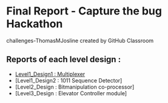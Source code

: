 # Final Report - Capture the bug Hackathon
challenges-ThomasMJosline created by GitHub Classroom

## Reports of each level design :
- [Level1_Design1 : Multiplexer](https://github.com/vyomasystems-lab/challenges-ThomasMJosline/tree/master/level1_design1#readme)
- [Level1_Design2 : 1011 Sequence Detector]
- [Level2_Design : Bitmanipulation co-processor]
- [Level3_Design : Elevator Controller module]


